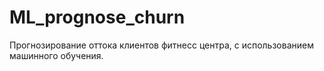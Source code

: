# ML_prognose_churn
Прогнозирование оттока клиентов фитнесс центра, с использованием машинного обучения.
